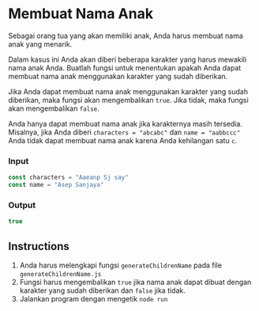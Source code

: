 # Membuat Nama Anak
Sebagai orang tua yang akan memiliki anak, Anda harus membuat nama anak yang menarik.

Dalam kasus ini Anda akan diberi beberapa karakter yang harus mewakili nama anak Anda. Buatlah fungsi untuk menentukan apakah Anda dapat membuat nama anak menggunakan karakter yang sudah diberikan. 

Jika Anda dapat membuat nama anak menggunakan karakter yang sudah diberikan, maka fungsi akan mengembalikan `true`. Jika tidak, maka fungsi akan mengembalikan `false`.

Anda hanya dapat membuat nama anak jika karakternya masih tersedia.
Misalnya, jika Anda diberi `characters = "abcabc"` dan `name = "aabbccc"` Anda tidak dapat membuat nama anak karena Anda kehilangan satu `c`.

### Input
```js
const characters = "Aaeanp Sj say"
const name = "Asep Sanjaya"
```

### Output
```js
true
```

## Instructions
1. Anda harus melengkapi fungsi `generateChildrenName` pada file `generateChildrenName.js`
2. Fungsi harus mengembalikan `true` jika nama anak dapat dibuat dengan karakter yang sudah diberikan dan `false` jika tidak.
3. Jalankan program dengan mengetik `node run`